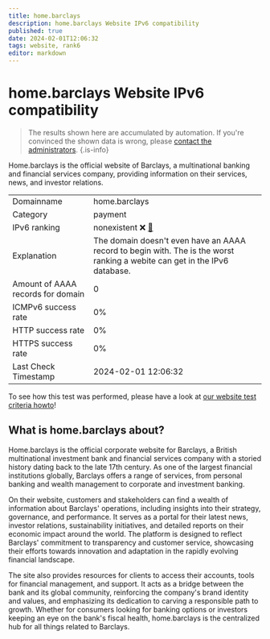 ```yaml
---
title: home.barclays
description: home.barclays Website IPv6 compatibility
published: true
date: 2024-02-01T12:06:32
tags: website, rank6
editor: markdown
---
```


# home.barclays Website IPv6 compatibility

> The results shown here are accumulated by automation. If you're convinced the shown data is wrong, please [contact the administrators](/howto/chat). 
{.is-info}

Home.barclays is the official website of Barclays, a multinational banking and financial services company, providing information on their services, news, and investor relations.


|   |   |
| - | - |
| Domainname | home.barclays
| Category | payment |
| IPv6 ranking | nonexistent :x: [🔗](/howto/ranking) |
| Explanation | The domain doesn't even have an AAAA record to begin with. The is the worst ranking a webite can get in the IPv6 database. |
| Amount of AAAA records for domain | 0 |
| ICMPv6 success rate | 0%|
| HTTP success rate | 0% |
| HTTPS success rate | 0% |
| Last Check Timestamp | 2024-02-01 12:06:32 |

To see how this test was performed, please have a look at [our website test criteria howto](/howto/testcriteria/website)!


## What is home.barclays about?
Home.barclays is the official corporate website for Barclays, a British multinational investment bank and financial services company with a storied history dating back to the late 17th century. As one of the largest financial institutions globally, Barclays offers a range of services, from personal banking and wealth management to corporate and investment banking.

On their website, customers and stakeholders can find a wealth of information about Barclays' operations, including insights into their strategy, governance, and performance. It serves as a portal for their latest news, investor relations, sustainability initiatives, and detailed reports on their economic impact around the world. The platform is designed to reflect Barclays' commitment to transparency and customer service, showcasing their efforts towards innovation and adaptation in the rapidly evolving financial landscape.

The site also provides resources for clients to access their accounts, tools for financial management, and support. It acts as a bridge between the bank and its global community, reinforcing the company's brand identity and values, and emphasizing its dedication to carving a responsible path to growth. Whether for consumers looking for banking options or investors keeping an eye on the bank's fiscal health, home.barclays is the centralized hub for all things related to Barclays.



